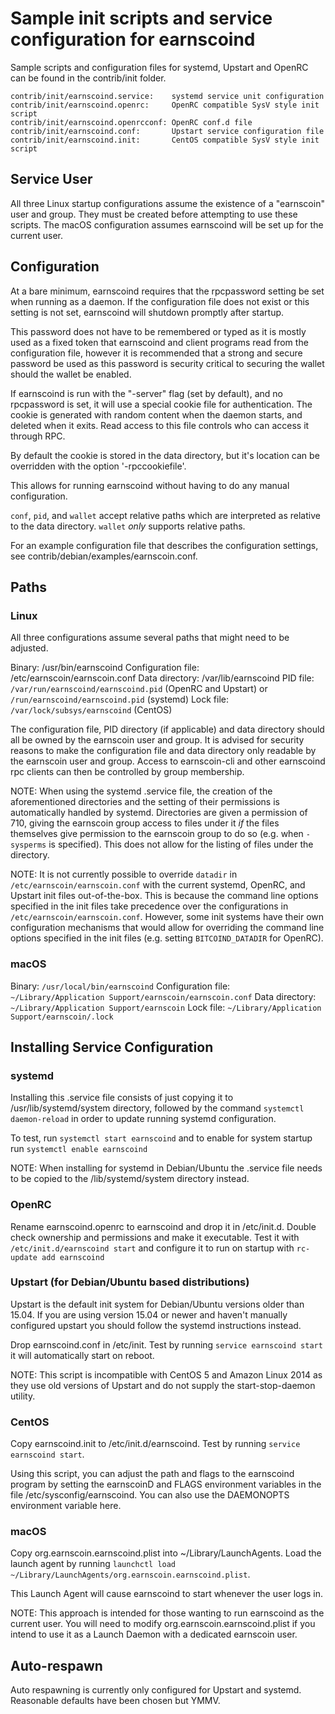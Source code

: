 Sample init scripts and service configuration for earnscoind
==========================================================

Sample scripts and configuration files for systemd, Upstart and OpenRC
can be found in the contrib/init folder.

    contrib/init/earnscoind.service:    systemd service unit configuration
    contrib/init/earnscoind.openrc:     OpenRC compatible SysV style init script
    contrib/init/earnscoind.openrcconf: OpenRC conf.d file
    contrib/init/earnscoind.conf:       Upstart service configuration file
    contrib/init/earnscoind.init:       CentOS compatible SysV style init script

Service User
---------------------------------

All three Linux startup configurations assume the existence of a "earnscoin" user
and group.  They must be created before attempting to use these scripts.
The macOS configuration assumes earnscoind will be set up for the current user.

Configuration
---------------------------------

At a bare minimum, earnscoind requires that the rpcpassword setting be set
when running as a daemon.  If the configuration file does not exist or this
setting is not set, earnscoind will shutdown promptly after startup.

This password does not have to be remembered or typed as it is mostly used
as a fixed token that earnscoind and client programs read from the configuration
file, however it is recommended that a strong and secure password be used
as this password is security critical to securing the wallet should the
wallet be enabled.

If earnscoind is run with the "-server" flag (set by default), and no rpcpassword is set,
it will use a special cookie file for authentication. The cookie is generated with random
content when the daemon starts, and deleted when it exits. Read access to this file
controls who can access it through RPC.

By default the cookie is stored in the data directory, but it's location can be overridden
with the option '-rpccookiefile'.

This allows for running earnscoind without having to do any manual configuration.

`conf`, `pid`, and `wallet` accept relative paths which are interpreted as
relative to the data directory. `wallet` *only* supports relative paths.

For an example configuration file that describes the configuration settings,
see contrib/debian/examples/earnscoin.conf.

Paths
---------------------------------

### Linux

All three configurations assume several paths that might need to be adjusted.

Binary:              /usr/bin/earnscoind
Configuration file:  /etc/earnscoin/earnscoin.conf
Data directory:      /var/lib/earnscoind
PID file:            `/var/run/earnscoind/earnscoind.pid` (OpenRC and Upstart) or `/run/earnscoind/earnscoind.pid` (systemd)
Lock file:           `/var/lock/subsys/earnscoind` (CentOS)

The configuration file, PID directory (if applicable) and data directory
should all be owned by the earnscoin user and group.  It is advised for security
reasons to make the configuration file and data directory only readable by the
earnscoin user and group.  Access to earnscoin-cli and other earnscoind rpc clients
can then be controlled by group membership.

NOTE: When using the systemd .service file, the creation of the aforementioned
directories and the setting of their permissions is automatically handled by
systemd. Directories are given a permission of 710, giving the earnscoin group
access to files under it _if_ the files themselves give permission to the
earnscoin group to do so (e.g. when `-sysperms` is specified). This does not allow
for the listing of files under the directory.

NOTE: It is not currently possible to override `datadir` in
`/etc/earnscoin/earnscoin.conf` with the current systemd, OpenRC, and Upstart init
files out-of-the-box. This is because the command line options specified in the
init files take precedence over the configurations in
`/etc/earnscoin/earnscoin.conf`. However, some init systems have their own
configuration mechanisms that would allow for overriding the command line
options specified in the init files (e.g. setting `BITCOIND_DATADIR` for
OpenRC).

### macOS

Binary:              `/usr/local/bin/earnscoind`
Configuration file:  `~/Library/Application Support/earnscoin/earnscoin.conf`
Data directory:      `~/Library/Application Support/earnscoin`
Lock file:           `~/Library/Application Support/earnscoin/.lock`

Installing Service Configuration
-----------------------------------

### systemd

Installing this .service file consists of just copying it to
/usr/lib/systemd/system directory, followed by the command
`systemctl daemon-reload` in order to update running systemd configuration.

To test, run `systemctl start earnscoind` and to enable for system startup run
`systemctl enable earnscoind`

NOTE: When installing for systemd in Debian/Ubuntu the .service file needs to be copied to the /lib/systemd/system directory instead.

### OpenRC

Rename earnscoind.openrc to earnscoind and drop it in /etc/init.d.  Double
check ownership and permissions and make it executable.  Test it with
`/etc/init.d/earnscoind start` and configure it to run on startup with
`rc-update add earnscoind`

### Upstart (for Debian/Ubuntu based distributions)

Upstart is the default init system for Debian/Ubuntu versions older than 15.04. If you are using version 15.04 or newer and haven't manually configured upstart you should follow the systemd instructions instead.

Drop earnscoind.conf in /etc/init.  Test by running `service earnscoind start`
it will automatically start on reboot.

NOTE: This script is incompatible with CentOS 5 and Amazon Linux 2014 as they
use old versions of Upstart and do not supply the start-stop-daemon utility.

### CentOS

Copy earnscoind.init to /etc/init.d/earnscoind. Test by running `service earnscoind start`.

Using this script, you can adjust the path and flags to the earnscoind program by
setting the earnscoinD and FLAGS environment variables in the file
/etc/sysconfig/earnscoind. You can also use the DAEMONOPTS environment variable here.

### macOS

Copy org.earnscoin.earnscoind.plist into ~/Library/LaunchAgents. Load the launch agent by
running `launchctl load ~/Library/LaunchAgents/org.earnscoin.earnscoind.plist`.

This Launch Agent will cause earnscoind to start whenever the user logs in.

NOTE: This approach is intended for those wanting to run earnscoind as the current user.
You will need to modify org.earnscoin.earnscoind.plist if you intend to use it as a
Launch Daemon with a dedicated earnscoin user.

Auto-respawn
-----------------------------------

Auto respawning is currently only configured for Upstart and systemd.
Reasonable defaults have been chosen but YMMV.
